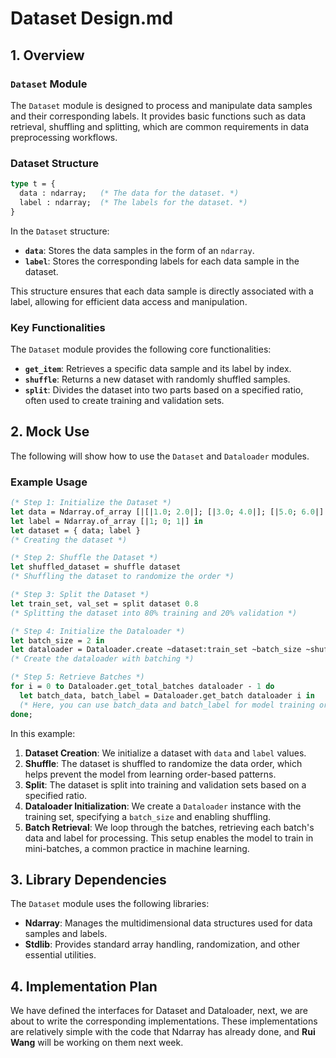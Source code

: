 # Dataset Design.md



## 1. Overview

### `Dataset` Module

The `Dataset` module is designed to process and manipulate data samples and their corresponding labels. It provides basic functions such as data retrieval, shuffling and splitting, which are common requirements in data preprocessing workflows.

### Dataset Structure

```ocaml
type t = {
  data : ndarray;   (* The data for the dataset. *)
  label : ndarray;  (* The labels for the dataset. *)
}

```



In the `Dataset` structure:

- **`data`**: Stores the data samples in the form of an `ndarray`.
- **`label`**: Stores the corresponding labels for each data sample in the dataset.

This structure ensures that each data sample is directly associated with a label, allowing for efficient data access and manipulation.

### Key Functionalities

The `Dataset` module provides the following core functionalities:

- **`get_item`**: Retrieves a specific data sample and its label by index.
- **`shuffle`**: Returns a new dataset with randomly shuffled samples.
- **`split`**: Divides the dataset into two parts based on a specified ratio, often used to create training and validation sets.



## 2. Mock Use

The following will show how to use the `Dataset` and `Dataloader` modules.

### Example Usage

```ocaml
(* Step 1: Initialize the Dataset *)
let data = Ndarray.of_array [|[|1.0; 2.0|]; [|3.0; 4.0|]; [|5.0; 6.0|]|] in
let label = Ndarray.of_array [|1; 0; 1|] in
let dataset = { data; label }  
(* Creating the dataset *)

(* Step 2: Shuffle the Dataset *)
let shuffled_dataset = shuffle dataset  
(* Shuffling the dataset to randomize the order *)

(* Step 3: Split the Dataset *)
let train_set, val_set = split dataset 0.8  
(* Splitting the dataset into 80% training and 20% validation *)

(* Step 4: Initialize the Dataloader *)
let batch_size = 2 in
let dataloader = Dataloader.create ~dataset:train_set ~batch_size ~shuffle:true  
(* Create the dataloader with batching *)

(* Step 5: Retrieve Batches *)
for i = 0 to Dataloader.get_total_batches dataloader - 1 do
  let batch_data, batch_label = Dataloader.get_batch dataloader i in
  (* Here, you can use batch_data and batch_label for model training or evaluation *)
done;

```



In this example:

1. **Dataset Creation**: We initialize a dataset with `data` and `label` values.
2. **Shuffle**: The dataset is shuffled to randomize the data order, which helps prevent the model from learning order-based patterns.
3. **Split**: The dataset is split into training and validation sets based on a specified ratio.
4. **Dataloader Initialization**: We create a `Dataloader` instance with the training set, specifying a `batch_size` and enabling shuffling.
5. **Batch Retrieval**: We loop through the batches, retrieving each batch's data and label for processing. This setup enables the model to train in mini-batches, a common practice in machine learning.



## 3. Library Dependencies

The `Dataset` module uses the following libraries:

- **Ndarray**: Manages the multidimensional data structures used for data samples and labels.
- **Stdlib**: Provides standard array handling, randomization, and other essential utilities.



## 4. Implementation Plan

We have defined the interfaces for Dataset and Dataloader, next, we are about to write the corresponding implementations. These implementations are relatively simple with the code that Ndarray has already done, and **Rui Wang** will be working on them next week.


